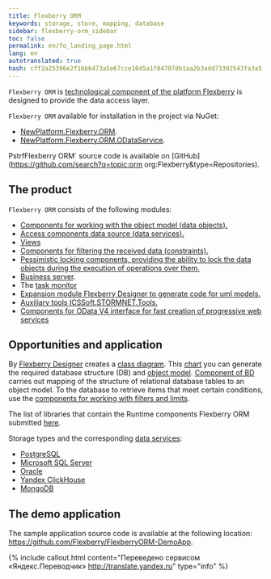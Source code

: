 ```yaml
---
title: Flexberry ORM
keywords: storage, store, mapping, database
sidebar: flexberry-orm_sidebar
toc: false
permalink: en/fo_landing_page.html
lang: en
autotranslated: true
hash: cff2a25396e2f1bb6473a5e67cce1045a1f84707db1aa2b3add73392543fa3a5
---
```


`Flexberry ORM` is [technological component of the platform Flexberry](https://flexberry.net/ru/developers-flexberry-orm.html) is designed to provide the data access layer.

`Flexberry ORM` available for installation in the project via NuGet:

* [NewPlatform.Flexberry.ORM](https://www.nuget.org/packages/NewPlatform.Flexberry.ORM).
* [NewPlatform.Flexberry.ORM.ODataService](https://www.nuget.org/packages/NewPlatform.Flexberry.ORM.ODataService).

PstrfFlexberry ORM` source code is available on [GitHub](https://github.com/search?q=topic:orm org:Flexberry&type=Repositories).

## The product

`Flexberry ORM` consists of the following modules:

* [Components for working with the object model (data objects).](fo_data-object.html)
* [Access components data source (data services).](fo_data-service.html)
* [Views](fd_view-definition.html)
* [Components for filtering the received data (constraints).](fo_limitation.html)
* [Pessimistic locking components, providing the ability to lock the data objects during the execution of operations over them.](fo_lock-service.html)
* [Business server](fo_business-logic.html).
* The [task monitor](fo_business-task-monitor.html)
* [Expansion module Flexberry Designer to generate code for uml models.](fo_orm-case-plugin.html)
* [Auxiliary tools ICSSoft.STORMNET.Tools.](fo_ics-soft-stormnet-tools.html)
* [Components for OData V4 interface for fast creation of progressive web services](fo_orm-odata-service.html)

## Opportunities and application

By [Flexberry Designer](fd_flexberry.html) creates a [class diagram](fd_class-diagram.html). This [chart](fd_class-diagram.html) you can generate the required database structure (DB) and [object model](fo_data-object.html). [Component of BD](fo_data-service.html) carries out mapping of the structure of relational database tables to an object model. To the database to retrieve items that meet certain conditions, use the [components for working with filters and limits](fo_limitation.html).

The list of libraries that contain the Runtime components Flexberry ORM submitted [here](fo_flexberry-orm-libraries.html).

Storage types and the corresponding [data services](fo_standard-data-services.html):

* [PostgreSQL](fo_postgres-data-service.html)
* [Microsoft SQL Server](fo_mssql-data-service.html)
* [Oracle](fo_oracle-data-service.html)
* [Yandex ClickHouse](https://github.com/Flexberry/NewPlatform.Flexberry.ORM.ClickHouseDataService)
* [MongoDB](fo_mongodb-data-service.html)

## The demo application

The sample application source code is available at the following location: <https://github.com/Flexberry/FlexberryORM-DemoApp>.


{% include callout.html content="Переведено сервисом «Яндекс.Переводчик» <http://translate.yandex.ru>" type="info" %}